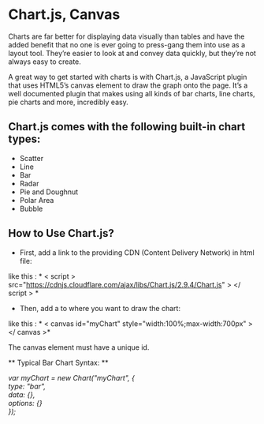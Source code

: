 # Chart.js, Canvas  

Charts are far better for displaying data visually than tables and have the added benefit that no one is ever going to press-gang them into use as a layout tool. They’re easier to look at and convey data quickly, but they’re not always easy to create.

A great way to get started with charts is with Chart.js, a JavaScript plugin that uses HTML5’s canvas element to draw the graph onto the page. It’s a well documented plugin that makes using all kinds of bar charts, line charts, pie charts and more, incredibly easy.  

## Chart.js comes with the following built-in chart types:

* Scatter  
* Line  
* Bar  
* Radar  
* Pie and Doughnut  
* Polar Area  
* Bubble  
  

 ## How to Use Chart.js?

* First, add a link to the providing CDN (Content Delivery Network) in html file:  

like this :  * < script >
src="https://cdnjs.cloudflare.com/ajax/libs/Chart.js/2.9.4/Chart.js" > 
</ script > *
 

* Then, add a <canvas> to where you want to draw the chart:    

like this :  * < canvas id="myChart" style="width:100%;max-width:700px" ></ canvas >*

The canvas element must have a unique id.  

** Typical Bar Chart Syntax:  **

*var myChart = new Chart("myChart", {  
  type: "bar",  
  data: {},  
  options: {}  
});*  


